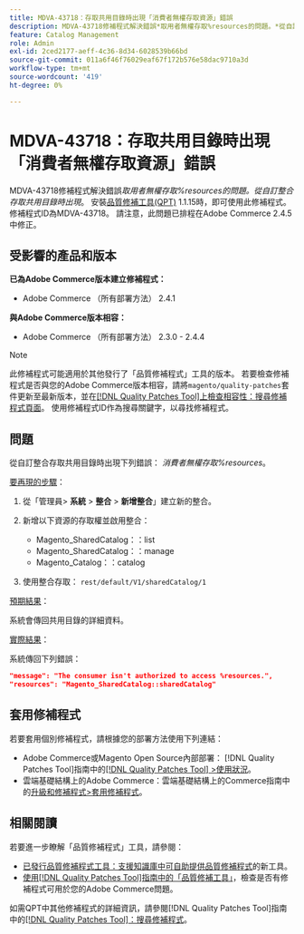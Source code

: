 ```yaml
---
title: MDVA-43718：存取共用目錄時出現「消費者無權存取資源」錯誤
description: MDVA-43718修補程式解決錯誤*取用者無權存取%resources的問題。*從自訂整合存取共用目錄時顯示。 安裝[Quality Patches Tool (QPT)](https://experienceleague.adobe.com/zh-hant/docs/commerce-operations/tools/quality-patches-tool/quality-patches-tool-to-self-serve-quality-patches) 1.1.15時，即可使用此修補程式。 修補程式ID為MDVA-43718。 請注意，此問題已排程在Adobe Commerce 2.4.5中修正。
feature: Catalog Management
role: Admin
exl-id: 2ced2177-aeff-4c36-8d34-6028539b66bd
source-git-commit: 011a6f46f76029eaf67f172b576e58dac9710a3d
workflow-type: tm+mt
source-wordcount: '419'
ht-degree: 0%

---
```


# MDVA-43718：存取共用目錄時出現「消費者無權存取資源」錯誤

MDVA-43718修補程式解決錯誤&#x200B;*取用者無權存取%resources的問題。從自訂整合存取共用目錄時出現*。 安裝[品質修補工具(QPT)](https://experienceleague.adobe.com/zh-hant/docs/commerce-operations/tools/quality-patches-tool/quality-patches-tool-to-self-serve-quality-patches) 1.1.15時，即可使用此修補程式。 修補程式ID為MDVA-43718。 請注意，此問題已排程在Adobe Commerce 2.4.5中修正。

## 受影響的產品和版本

**已為Adobe Commerce版本建立修補程式：**

* Adobe Commerce （所有部署方法） 2.4.1

**與Adobe Commerce版本相容：**

* Adobe Commerce （所有部署方法） 2.3.0 - 2.4.4

>[!NOTE]
>
>此修補程式可能適用於其他發行了「品質修補程式」工具的版本。 若要檢查修補程式是否與您的Adobe Commerce版本相容，請將`magento/quality-patches`套件更新至最新版本，並在[[!DNL Quality Patches Tool]上檢查相容性：搜尋修補程式頁面](https://experienceleague.adobe.com/zh-hant/docs/commerce-operations/tools/quality-patches-tool/quality-patches-tool-to-self-serve-quality-patches)。 使用修補程式ID作為搜尋關鍵字，以尋找修補程式。

## 問題

從自訂整合存取共用目錄時出現下列錯誤： *消費者無權存取%resources*。

<u>要再現的步驟</u>：

1. 從「管理員> **系統** > **整合** > **新增整合**」建立新的整合。
1. 新增以下資源的存取權並啟用整合：

   * Magento_SharedCatalog：：list
   * Magento_SharedCatalog：：manage
   * Magento_Catalog：：catalog

1. 使用整合存取： `rest/default/V1/sharedCatalog/1`

<u>預期結果</u>：

系統會傳回共用目錄的詳細資料。

<u>實際結果</u>：

系統傳回下列錯誤：

```JSON
"message": "The consumer isn't authorized to access %resources.",
"resources": "Magento_SharedCatalog::sharedCatalog"
```

## 套用修補程式

若要套用個別修補程式，請根據您的部署方法使用下列連結：

* Adobe Commerce或Magento Open Source內部部署： [!DNL Quality Patches Tool]指南中的[[!DNL Quality Patches Tool] >使用狀況](/help/tools/quality-patches-tool/usage.md)。
* 雲端基礎結構上的Adobe Commerce：雲端基礎結構上的Commerce指南中的[升級和修補程式>套用修補程式](https://experienceleague.adobe.com/docs/commerce-cloud-service/user-guide/develop/upgrade/apply-patches.html?lang=zh-Hant)。

## 相關閱讀

若要進一步瞭解「品質修補程式」工具，請參閱：

* [已發行品質修補程式工具：支援知識庫中可自助提供品質修補程式](https://experienceleague.adobe.com/zh-hant/docs/commerce-operations/tools/quality-patches-tool/quality-patches-tool-to-self-serve-quality-patches)的新工具。
* [使用[!DNL Quality Patches Tool]指南中的「品質修補工具」](/help/tools/quality-patches-tool/patches-available-in-qpt/check-patch-for-magento-issue-with-magento-quality-patches.md)，檢查是否有修補程式可用於您的Adobe Commerce問題。

如需QPT中其他修補程式的詳細資訊，請參閱[!DNL Quality Patches Tool]指南中的[[!DNL Quality Patches Tool]：搜尋修補程式](https://experienceleague.adobe.com/tools/commerce-quality-patches/index.html?lang=zh-Hant)。
